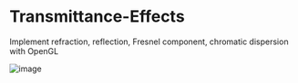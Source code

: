 # Transmittance-Effects
Implement refraction, reflection, Fresnel component, chromatic dispersion with OpenGL


![image](https://github.com/xxxiaojing/Transmittance-Effects/blob/main/demo_image/screenshot.png)

